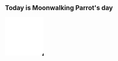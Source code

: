 <h2>Today is Moonwalking Parrot's day</h2><img src="https://raw.githubusercontent.com/jmhobbs/cultofthepartyparrot.com/master/parrots/hd/moonwalkingparrot.gif" />